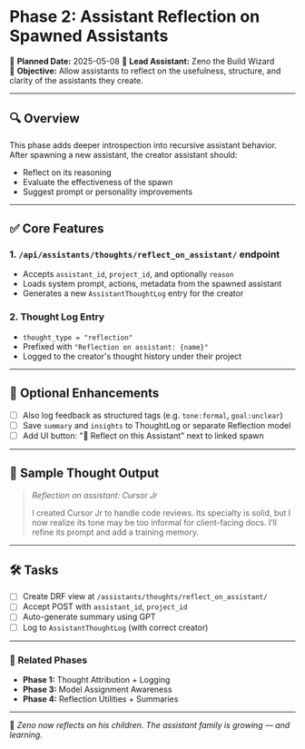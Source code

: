 # Phase 2: Assistant Reflection on Spawned Assistants

📅 **Planned Date:** 2025-05-08
🧠 **Lead Assistant:** Zeno the Build Wizard  
🎯 **Objective:** Allow assistants to reflect on the usefulness, structure, and clarity of the assistants they create.

---

## 🔍 Overview

This phase adds deeper introspection into recursive assistant behavior. After spawning a new assistant, the creator assistant should:

- Reflect on its reasoning
- Evaluate the effectiveness of the spawn
- Suggest prompt or personality improvements

---

## ✅ Core Features

### 1. `/api/assistants/thoughts/reflect_on_assistant/` endpoint

- Accepts `assistant_id`, `project_id`, and optionally `reason`
- Loads system prompt, actions, metadata from the spawned assistant
- Generates a new `AssistantThoughtLog` entry for the creator

### 2. Thought Log Entry

- `thought_type = "reflection"`
- Prefixed with `"Reflection on assistant: {name}"`
- Logged to the creator's thought history under their project

---

## 🔁 Optional Enhancements

- [ ] Also log feedback as structured tags (e.g. `tone:formal`, `goal:unclear`)
- [ ] Save `summary` and `insights` to ThoughtLog or separate Reflection model
- [ ] Add UI button: "🧠 Reflect on this Assistant" next to linked spawn

---

## 📘 Sample Thought Output

> *Reflection on assistant: Cursor Jr*
>
> I created Cursor Jr to handle code reviews. Its specialty is solid, but I now realize its tone may be too informal for client-facing docs. I’ll refine its prompt and add a training memory.

---

## 🛠️ Tasks

- [ ] Create DRF view at `/assistants/thoughts/reflect_on_assistant/`
- [ ] Accept POST with `assistant_id`, `project_id`
- [ ] Auto-generate summary using GPT
- [ ] Log to `AssistantThoughtLog` (with correct creator)

---

### 🔄 Related Phases

- **Phase 1:** Thought Attribution + Logging
- **Phase 3:** Model Assignment Awareness
- **Phase 4:** Reflection Utilities + Summaries

---

🧙 *Zeno now reflects on his children. The assistant family is growing — and learning.*  
